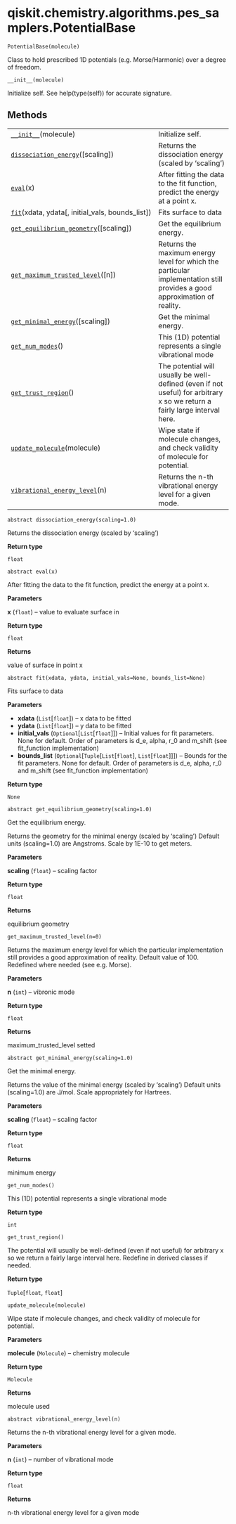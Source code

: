 # qiskit.chemistry.algorithms.pes\_samplers.PotentialBase

<span id="undefined" />

`PotentialBase(molecule)`

Class to hold prescribed 1D potentials (e.g. Morse/Harmonic) over a degree of freedom.

<span id="undefined" />

`__init__(molecule)`

Initialize self. See help(type(self)) for accurate signature.

## Methods

|                                                                                                                                                                                                              |                                                                                                                            |
| ------------------------------------------------------------------------------------------------------------------------------------------------------------------------------------------------------------ | -------------------------------------------------------------------------------------------------------------------------- |
| [`__init__`](#qiskit.chemistry.algorithms.pes_samplers.PotentialBase.__init__ "qiskit.chemistry.algorithms.pes_samplers.PotentialBase.__init__")(molecule)                                                   | Initialize self.                                                                                                           |
| [`dissociation_energy`](#qiskit.chemistry.algorithms.pes_samplers.PotentialBase.dissociation_energy "qiskit.chemistry.algorithms.pes_samplers.PotentialBase.dissociation_energy")(\[scaling])                | Returns the dissociation energy (scaled by ‘scaling’)                                                                      |
| [`eval`](#qiskit.chemistry.algorithms.pes_samplers.PotentialBase.eval "qiskit.chemistry.algorithms.pes_samplers.PotentialBase.eval")(x)                                                                      | After fitting the data to the fit function, predict the energy at a point x.                                               |
| [`fit`](#qiskit.chemistry.algorithms.pes_samplers.PotentialBase.fit "qiskit.chemistry.algorithms.pes_samplers.PotentialBase.fit")(xdata, ydata\[, initial\_vals, bounds\_list])                              | Fits surface to data                                                                                                       |
| [`get_equilibrium_geometry`](#qiskit.chemistry.algorithms.pes_samplers.PotentialBase.get_equilibrium_geometry "qiskit.chemistry.algorithms.pes_samplers.PotentialBase.get_equilibrium_geometry")(\[scaling]) | Get the equilibrium energy.                                                                                                |
| [`get_maximum_trusted_level`](#qiskit.chemistry.algorithms.pes_samplers.PotentialBase.get_maximum_trusted_level "qiskit.chemistry.algorithms.pes_samplers.PotentialBase.get_maximum_trusted_level")(\[n])    | Returns the maximum energy level for which the particular implementation still provides a good approximation of reality.   |
| [`get_minimal_energy`](#qiskit.chemistry.algorithms.pes_samplers.PotentialBase.get_minimal_energy "qiskit.chemistry.algorithms.pes_samplers.PotentialBase.get_minimal_energy")(\[scaling])                   | Get the minimal energy.                                                                                                    |
| [`get_num_modes`](#qiskit.chemistry.algorithms.pes_samplers.PotentialBase.get_num_modes "qiskit.chemistry.algorithms.pes_samplers.PotentialBase.get_num_modes")()                                            | This (1D) potential represents a single vibrational mode                                                                   |
| [`get_trust_region`](#qiskit.chemistry.algorithms.pes_samplers.PotentialBase.get_trust_region "qiskit.chemistry.algorithms.pes_samplers.PotentialBase.get_trust_region")()                                   | The potential will usually be well-defined (even if not useful) for arbitrary x so we return a fairly large interval here. |
| [`update_molecule`](#qiskit.chemistry.algorithms.pes_samplers.PotentialBase.update_molecule "qiskit.chemistry.algorithms.pes_samplers.PotentialBase.update_molecule")(molecule)                              | Wipe state if molecule changes, and check validity of molecule for potential.                                              |
| [`vibrational_energy_level`](#qiskit.chemistry.algorithms.pes_samplers.PotentialBase.vibrational_energy_level "qiskit.chemistry.algorithms.pes_samplers.PotentialBase.vibrational_energy_level")(n)          | Returns the n-th vibrational energy level for a given mode.                                                                |

<span id="undefined" />

`abstract dissociation_energy(scaling=1.0)`

Returns the dissociation energy (scaled by ‘scaling’)

**Return type**

`float`

<span id="undefined" />

`abstract eval(x)`

After fitting the data to the fit function, predict the energy at a point x.

**Parameters**

**x** (`float`) – value to evaluate surface in

**Return type**

`float`

**Returns**

value of surface in point x

<span id="undefined" />

`abstract fit(xdata, ydata, initial_vals=None, bounds_list=None)`

Fits surface to data

**Parameters**

*   **xdata** (`List`\[`float`]) – x data to be fitted
*   **ydata** (`List`\[`float`]) – y data to be fitted
*   **initial\_vals** (`Optional`\[`List`\[`float`]]) – Initial values for fit parameters. None for default. Order of parameters is d\_e, alpha, r\_0 and m\_shift (see fit\_function implementation)
*   **bounds\_list** (`Optional`\[`Tuple`\[`List`\[`float`], `List`\[`float`]]]) – Bounds for the fit parameters. None for default. Order of parameters is d\_e, alpha, r\_0 and m\_shift (see fit\_function implementation)

**Return type**

`None`

<span id="undefined" />

`abstract get_equilibrium_geometry(scaling=1.0)`

Get the equilibrium energy.

Returns the geometry for the minimal energy (scaled by ‘scaling’) Default units (scaling=1.0) are Angstroms. Scale by 1E-10 to get meters.

**Parameters**

**scaling** (`float`) – scaling factor

**Return type**

`float`

**Returns**

equilibrium geometry

<span id="undefined" />

`get_maximum_trusted_level(n=0)`

Returns the maximum energy level for which the particular implementation still provides a good approximation of reality. Default value of 100. Redefined where needed (see e.g. Morse).

**Parameters**

**n** (`int`) – vibronic mode

**Return type**

`float`

**Returns**

maximum\_trusted\_level setted

<span id="undefined" />

`abstract get_minimal_energy(scaling=1.0)`

Get the minimal energy.

Returns the value of the minimal energy (scaled by ‘scaling’) Default units (scaling=1.0) are J/mol. Scale appropriately for Hartrees.

**Parameters**

**scaling** (`float`) – scaling factor

**Return type**

`float`

**Returns**

minimum energy

<span id="undefined" />

`get_num_modes()`

This (1D) potential represents a single vibrational mode

**Return type**

`int`

<span id="undefined" />

`get_trust_region()`

The potential will usually be well-defined (even if not useful) for arbitrary x so we return a fairly large interval here. Redefine in derived classes if needed.

**Return type**

`Tuple`\[`float`, `float`]

<span id="undefined" />

`update_molecule(molecule)`

Wipe state if molecule changes, and check validity of molecule for potential.

**Parameters**

**molecule** (`Molecule`) – chemistry molecule

**Return type**

`Molecule`

**Returns**

molecule used

<span id="undefined" />

`abstract vibrational_energy_level(n)`

Returns the n-th vibrational energy level for a given mode.

**Parameters**

**n** (`int`) – number of vibrational mode

**Return type**

`float`

**Returns**

n-th vibrational energy level for a given mode
